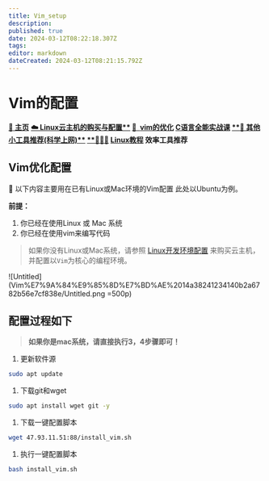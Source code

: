 ```yaml
---
title: Vim_setup
description: 
published: true
date: 2024-03-12T08:22:18.307Z
tags: 
editor: markdown
dateCreated: 2024-03-12T08:21:15.792Z
---
```


# Vim的配置

[**🏡 主页**](https://www.notion.so/fe57ecdf830840f2b9ef80f4b2d6a5f0?pvs=21)  **[☁️ Linux云主机的购买与配置**](https://www.notion.so/Linux-43572cd6237d48929ab7d805ef78882b?pvs=21)    [📝  **vim的优化**](https://www.notion.so/Vim-df538ebfd7744ef8ae5b6c27e3611522?pvs=21)    [**C语言全能实战课**](https://www.notion.so/22960bcff7024287bda3c1f6dc3a46bc?pvs=21)  [ **](https://www.notion.so/Vim-df538ebfd7744ef8ae5b6c27e3611522?pvs=21)[👣 其他小工具推荐(科学上网)**](https://www.notion.so/a7aee2fbf9d9431a964d3ace55edd32a?pvs=21)     [**🧑🏻‍🏫](https://www.notion.so/a7aee2fbf9d9431a964d3ace55edd32a?pvs=21) [Linux教程](https://www.notion.so/Linux-00007cbd4abb4d87ac1ad7a6a0ec0ffc?pvs=21)  效率工具推荐**

## Vim优化配置

<aside>
📌 以下内容主要用在已有Linux或Mac环境的Vim配置
此处以Ubuntu为例。

</aside>

**前提：**

1. 你已经在使用Linux 或 Mac 系统
2. 你已经在使用vim来编写代码

> 如果你没有Linux或Mac系统，请参照 [Linux开发环境配置](https://www.notion.so/Linux-e0ffc8d2e38645ff83756bd65e05b5a8?pvs=21) 来购买云主机，并配置以`Vim`为核心的编程环境。
> 

![Untitled](Vim%E7%9A%84%E9%85%8D%E7%BD%AE%2014a38241234140b2a6782b56e7cf838e/Untitled.png =500p)

## 配置过程如下

> **如果你是mac系统，请直接执行3，4步骤即可！**
> 
1. 更新软件源

```bash
sudo apt update
```

1. 下载git和wget

```bash
sudo apt install wget git -y
```

1. 下载一键配置脚本

```bash
wget 47.93.11.51:88/install_vim.sh
```

1. 执行一键配置脚本

```bash
bash install_vim.sh
```